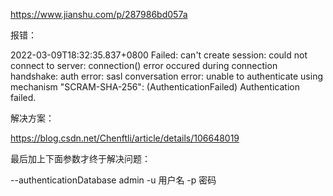 
https://www.jianshu.com/p/287986bd057a

报错：

  2022-03-09T18:32:35.837+0800	Failed: can't create session: could not connect to server: connection() error occured during connection handshake: auth error: sasl conversation error: unable to authenticate using mechanism "SCRAM-SHA-256": (AuthenticationFailed) Authentication failed.


解决方案：

  https://blog.csdn.net/Chenftli/article/details/106648019

最后加上下面参数才终于解决问题：

  --authenticationDatabase admin -u 用户名 -p 密码
